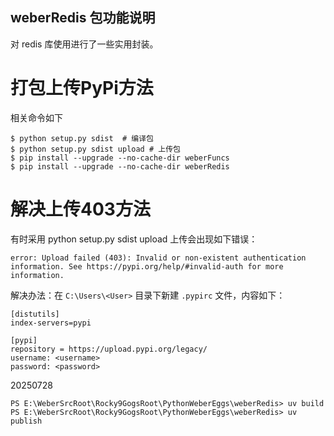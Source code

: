 
## weberRedis 包功能说明

对 redis 库使用进行了一些实用封装。



# 打包上传PyPi方法

相关命令如下

````
$ python setup.py sdist  # 编译包
$ python setup.py sdist upload # 上传包
$ pip install --upgrade --no-cache-dir weberFuncs
$ pip install --upgrade --no-cache-dir weberRedis
````

# 解决上传403方法

有时采用 python setup.py sdist upload 上传会出现如下错误：
```
error: Upload failed (403): Invalid or non-existent authentication information. See https://pypi.org/help/#invalid-auth for more information.
```

解决办法：在 `C:\Users\<User>` 目录下新建 `.pypirc` 文件，内容如下：

```
[distutils]
index-servers=pypi

[pypi]
repository = https://upload.pypi.org/legacy/
username: <username>
password: <password>
```


20250728
```
PS E:\WeberSrcRoot\Rocky9GogsRoot\PythonWeberEggs\weberRedis> uv build
PS E:\WeberSrcRoot\Rocky9GogsRoot\PythonWeberEggs\weberRedis> uv publish
```
